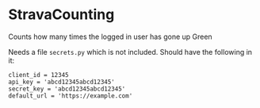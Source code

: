 # StravaCounting
Counts how many times the logged in user has gone up Green

Needs a file `secrets.py` which is not included. Should have the following in it:

```
client_id = 12345
api_key = 'abcd12345abcd12345'
secret_key = 'abcd12345abcd12345'
default_url = 'https://example.com'
```